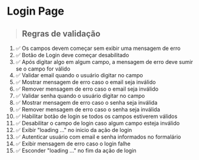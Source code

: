 # Login Page

> ## Regras de validação
1. ✅ Os campos devem começar sem exibir uma mensagem de erro
2. ✅ Botão de Login deve começar desabilitado
3. ✅ Após digitar algo em algum campo, a mensagem de erro deve sumir se o campo for válido
4. ✅ Validar email quando o usuário digitar no campo
5. ✅ Mostrar mensagem de erro caso o email seja inválido
6. ✅ Remover mensagem de erro caso o email seja inválido
7. ✅ Validar senha quando o usuário digitar no campo
8. ✅ Mostrar mensagem de erro caso o senha seja inválida
9. ✅ Remover mensagem de erro caso o senha seja inválida
10. ✅ Habilitar botão de login se todos os campos estiverem válidos
11. ✅ Desabilitar o campo de login caso algum campo esteja inválido
12. ✅ Exibir "loading ..." no inicio da ação de login
13. ✅ Autenticar usuário com email e senha informados no formalário
14. ✅ Exibir mensagem de erro caso o login falhe
16. ✅ Esconder "loading ..."  no fim da ação de login
